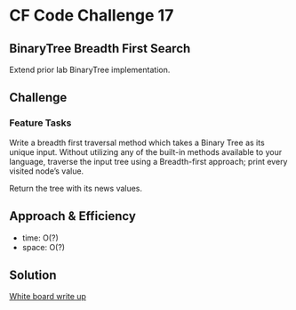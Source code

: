 # CF Code Challenge 17
## BinaryTree Breadth First Search
Extend prior lab BinaryTree implementation.

## Challenge
### Feature Tasks
Write a breadth first traversal method which takes a Binary Tree as its unique input. Without
utilizing any of the built-in methods available to your language, traverse the input tree using
a Breadth-first approach; print every visited node’s value.

Return the tree with its news values.

## Approach & Efficiency

- time:   O(?)
- space:  O(?)

## Solution
[White board write up](assets/breadth-first-traversal.jpg)
